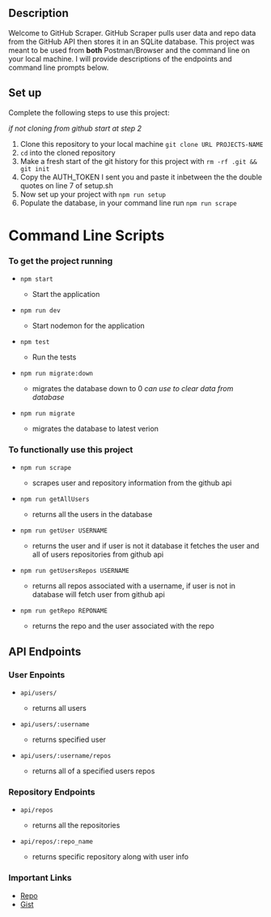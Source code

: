 
## Description

Welcome to GitHub Scraper. GitHub Scraper pulls user data and repo data from the GitHub API then stores it in an SQLite database. This project was meant to be used from __both__ Postman/Browser and the command line on your local machine. I will provide descriptions of the endpoints and command line prompts below.

## Set up

Complete the following steps to use this project:

*if not cloning from github start at step 2*

1. Clone this repository to your local machine `git clone URL PROJECTS-NAME`
2. `cd` into the cloned repository
3. Make a fresh start of the git history for this project with `rm -rf .git && git init`
4. Copy the AUTH_TOKEN I sent you and paste it inbetween the the double quotes on line 7 of setup.sh
5. Now set up your project with `npm run setup`
7. Populate the database, in your command line run `npm run scrape` 
 

# Command Line Scripts

### To get the project running

- `npm start`
  - Start the application

- `npm run dev`
  - Start nodemon for the application

- `npm test`
  - Run the tests 

- `npm run migrate:down`
  - migrates the database down to 0 *can use to clear data from database*

- `npm run migrate`
  - migrates the database to latest verion

### To functionally use this project

- `npm run scrape`
  - scrapes user and repository information from the github api

- `npm run getAllUsers`
  - returns all the users in the database

- `npm run getUser USERNAME`
  - returns the user and if user is not it database it fetches the user and all of users repositories from github api

- `npm run getUsersRepos USERNAME`
  - returns all repos associated with a username, if user is not in database will fetch user from github api

- `npm run getRepo REPONAME`
  - returns the repo and the user associated with the repo


## API Endpoints

### User Enpoints

- `api/users/` 
  - returns all users

- `api/users/:username`
  - returns specified user

- `api/users/:username/repos`
  - returns all of a specified users repos

### Repository Endpoints

- `api/repos`
  - returns all the repositories

- `api/repos/:repo_name`
  - returns specific repository along with user info


### Important Links

- [Repo](https://github.com/bateman001/github-scraper)
- [Gist](https://gist.github.com/bateman001/eea2d261c2508746d28ab82008605a5c)



